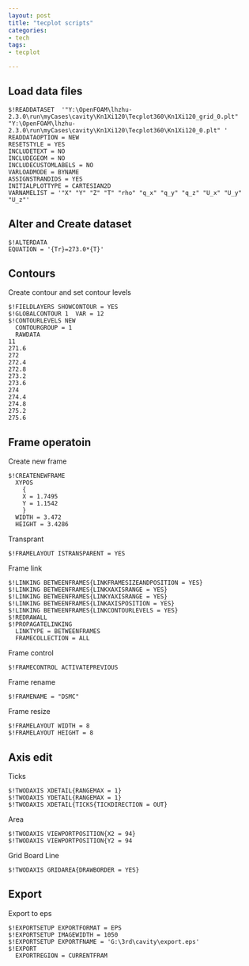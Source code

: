 ```yaml
---
layout: post
title: "tecplot scripts"
categories:
- tech
tags:
- tecplot

---
```


Load data files
---------------

    $!READDATASET  '"Y:\OpenFOAM\lhzhu-2.3.0\run\myCases\cavity\Kn1Xi120\Tecplot360\Kn1Xi120_grid_0.plt" "Y:\OpenFOAM\lhzhu-2.3.0\run\myCases\cavity\Kn1Xi120\Tecplot360\Kn1Xi120_0.plt" '
    READDATAOPTION = NEW
    RESETSTYLE = YES
    INCLUDETEXT = NO
    INCLUDEGEOM = NO
    INCLUDECUSTOMLABELS = NO
    VARLOADMODE = BYNAME
    ASSIGNSTRANDIDS = YES
    INITIALPLOTTYPE = CARTESIAN2D
    VARNAMELIST = '"X" "Y" "Z" "T" "rho" "q_x" "q_y" "q_z" "U_x" "U_y" "U_z"'

Alter and Create dataset
------------------------
    
    $!ALTERDATA 
    EQUATION = '{Tr}=273.0*{T}'


Contours
---------------
Create contour and set contour levels

    $!FIELDLAYERS SHOWCONTOUR = YES
    $!GLOBALCONTOUR 1  VAR = 12
    $!CONTOURLEVELS NEW
      CONTOURGROUP = 1
      RAWDATA
    11
    271.6
    272
    272.4
    272.8
    273.2
    273.6
    274
    274.4
    274.8
    275.2
    275.6

Frame operatoin
---------------
Create new frame

    $!CREATENEWFRAME 
      XYPOS
        {
        X = 1.7495
        Y = 1.1542
        }
      WIDTH = 3.472
      HEIGHT = 3.4286

Transprant

    $!FRAMELAYOUT ISTRANSPARENT = YES

Frame link

    $!LINKING BETWEENFRAMES{LINKFRAMESIZEANDPOSITION = YES}
    $!LINKING BETWEENFRAMES{LINKXAXISRANGE = YES}
    $!LINKING BETWEENFRAMES{LINKYAXISRANGE = YES}
    $!LINKING BETWEENFRAMES{LINKAXISPOSITION = YES}
    $!LINKING BETWEENFRAMES{LINKCONTOURLEVELS = YES}
    $!REDRAWALL 
    $!PROPAGATELINKING 
      LINKTYPE = BETWEENFRAMES
      FRAMECOLLECTION = ALL

Frame control

    $!FRAMECONTROL ACTIVATEPREVIOUS

Frame rename

    $!FRAMENAME = "DSMC"

Frame resize

    $!FRAMELAYOUT WIDTH = 8
    $!FRAMELAYOUT HEIGHT = 8

Axis  edit
----------
Ticks

    $!TWODAXIS XDETAIL{RANGEMAX = 1}
    $!TWODAXIS YDETAIL{RANGEMAX = 1}
    $!TWODAXIS XDETAIL{TICKS{TICKDIRECTION = OUT}

Area
    
    $!TWODAXIS VIEWPORTPOSITION{X2 = 94}
    $!TWODAXIS VIEWPORTPOSITION{Y2 = 94

Grid Board Line

    $!TWODAXIS GRIDAREA{DRAWBORDER = YES}


Export 
------
Export to eps

    $!EXPORTSETUP EXPORTFORMAT = EPS
    $!EXPORTSETUP IMAGEWIDTH = 1050
    $!EXPORTSETUP EXPORTFNAME = 'G:\3rd\cavity\export.eps'
    $!EXPORT 
      EXPORTREGION = CURRENTFRAM
